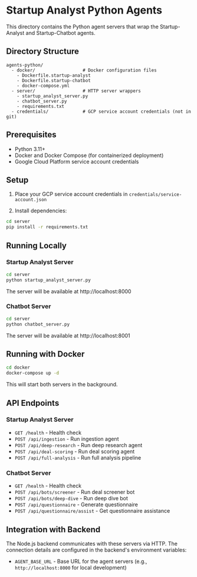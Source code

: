 # Startup Analyst Python Agents

This directory contains the Python agent servers that wrap the Startup-Analyst and Startup-Chatbot agents.

## Directory Structure

```
agents-python/
  - docker/                  # Docker configuration files
    - Dockerfile.startup-analyst
    - Dockerfile.startup-chatbot
    - docker-compose.yml
  - server/                  # HTTP server wrappers
    - startup_analyst_server.py
    - chatbot_server.py
    - requirements.txt
  - credentials/             # GCP service account credentials (not in git)
```

## Prerequisites

- Python 3.11+
- Docker and Docker Compose (for containerized deployment)
- Google Cloud Platform service account credentials

## Setup

1. Place your GCP service account credentials in `credentials/service-account.json`

2. Install dependencies:

```bash
cd server
pip install -r requirements.txt
```

## Running Locally

### Startup Analyst Server

```bash
cd server
python startup_analyst_server.py
```

The server will be available at http://localhost:8000

### Chatbot Server

```bash
cd server
python chatbot_server.py
```

The server will be available at http://localhost:8001

## Running with Docker

```bash
cd docker
docker-compose up -d
```

This will start both servers in the background.

## API Endpoints

### Startup Analyst Server

- `GET /health` - Health check
- `POST /api/ingestion` - Run ingestion agent
- `POST /api/deep-research` - Run deep research agent
- `POST /api/deal-scoring` - Run deal scoring agent
- `POST /api/full-analysis` - Run full analysis pipeline

### Chatbot Server

- `GET /health` - Health check
- `POST /api/bots/screener` - Run deal screener bot
- `POST /api/bots/deep-dive` - Run deep dive bot
- `POST /api/questionnaire` - Generate questionnaire
- `POST /api/questionnaire/assist` - Get questionnaire assistance

## Integration with Backend

The Node.js backend communicates with these servers via HTTP. The connection details are configured in the backend's environment variables:

- `AGENT_BASE_URL` - Base URL for the agent servers (e.g., `http://localhost:8000` for local development)
